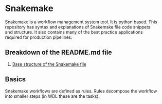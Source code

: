 # Snakemake
Snakemake is a workflow management system tool. It is python based.
This repository has syntax and explanations of Snakemake file code snippets and structure. It also contains many of the best practice applications required for production pipelines. 

## Breakdown of the README.md file
1. [Base structure of the Snakemake file](#Basics)


## Basics
Snakemake workflows are defined as rules. Rules decompose the workflow into smaller steps (in WDL these are the tasks).


